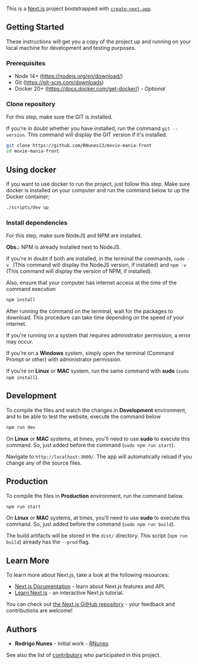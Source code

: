 This is a [Next.js](https://nextjs.org/) project bootstrapped with [`create-next-app`](https://github.com/vercel/next.js/tree/canary/packages/create-next-app).

## Getting Started

These instructions will get you a copy of the project up and running on your local machine for development and testing purposes.

### Prerequisites

* Node 14+ (https://nodejs.org/en/download/)
* Git (https://git-scm.com/downloads)
* Docker 20+ (https://docs.docker.com/get-docker/) - *Optional*

### Clone repository

For this step, make sure the GIT is installed.

If you're in doubt whether you have installed, run the command ```git --version```. This command will display the GIT version if it's installed.

```sh
git clone https://github.com/RNunes13/movie-mania-front
cd movie-mania-front
```

## Using docker

If you want to use docker to run the project, just follow this step. Make sure docker is installed on your computer and run the command below to up the Docker container;

```sh
./scripts/dev up
```

### Install dependencies

For this step, make sure NodeJS and NPM are installed.

**Obs.:** NPM is already installed next to NodeJS.

If you're in doubt if both are installed, in the terminal the commands, ```node -v ``` (This command will display the NodeJS version, if installed) and ```npm -v ``` (This command will display the version of NPM, if installed).

Also, ensure that your computer has internet access at the time of the command execution

```sh
npm install
```

After running the command on the terminal, wait for the packages to download. This procedure can take time depending on the speed of your internet.

If you're running on a system that requires administrator permission, a error may occur.

If you're on a **Windows** system, simply open the terminal (Command Prompt or other) with administrator permission.

If you're on **Linux** or **MAC** system, run the same command with **sudo** (```sudo npm install```).

## Development

To compile the files and watch the changes in **Development** environment, and to be able to test the website, execute the command below

```sh
npm run dev
```

On **Linux** or **MAC** systems, at times, you'll need to use **sudo** to execute this command. So, just added before the command (```sudo npm run start```).

Navigate to `http://localhost:3000/`. The app will automatically reload if you change any of the source files.

## Production

To compile the files in **Production** environment, run the command below.

```sh
npm run start
```

On **Linux** or **MAC** systems, at times, you'll need to use **sudo** to execute this command. So, just added before the command (```sudo npm run build```).

The build artifacts will be stored in the `dist/` directory. This script (```npm run build```) already has the `--prod` flag.

## Learn More

To learn more about Next.js, take a look at the following resources:

- [Next.js Documentation](https://nextjs.org/docs) - learn about Next.js features and API.
- [Learn Next.js](https://nextjs.org/learn) - an interactive Next.js tutorial.

You can check out [the Next.js GitHub repository](https://github.com/vercel/next.js/) - your feedback and contributions are welcome!

## Authors
  * **Rodrigo Nunes** - Initial work - [RNunes](https://github.com/RNunes13)

See also the list of [contributors](https://github.com/RNunes13/challengeEstudarComVc/contributors) who participated in this project.
